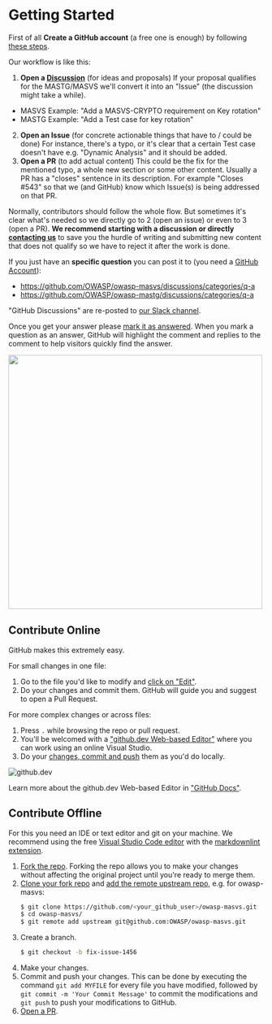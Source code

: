 # Getting Started

First of all **Create a GitHub account** (a free one is enough) by following [these steps](https://docs.github.com/en/get-started/signing-up-for-github/signing-up-for-a-new-github-account).

Our workflow is like this:

1. **Open a [Discussion](https://docs.github.com/en/discussions)** (for ideas and proposals)
If your proposal qualifies for the MASTG/MASVS we'll convert it into an "Issue" (the discussion might take a while).

- MASVS Example: "Add a MASVS-CRYPTO requirement on Key rotation"
- MASTG Example: "Add a Test case for key rotation"

2. **Open an Issue** (for concrete actionable things that have to / could be done)
For instance, there's a typo, or it's clear that a certain Test case doesn't have e.g. "Dynamic Analysis" and it should be added.
3. **Open a PR** (to add actual content)
This could be the fix for the mentioned typo, a whole new section or some other content. Usually a PR has a "closes" sentence in its description. For example "Closes #543" so that we (and GitHub) know which Issue(s) is being addressed on that PR.

Normally, contributors should follow the whole flow. But sometimes it's clear what's needed so we directly go to 2 (open an issue) or even to 3 (open a PR). **We recommend starting with a discussion or directly [contacting us](../contact.md)** to save you the hurdle of writing and submitting new content that does not qualify so we have to reject it after the work is done.

If you just have an **specific question** you can post it to (you need a [GitHub Account](https://docs.github.com/en/get-started/signing-up-for-github/signing-up-for-a-new-github-account)):

- https://github.com/OWASP/owasp-masvs/discussions/categories/q-a
- https://github.com/OWASP/owasp-mastg/discussions/categories/q-a

"GitHub Discussions" are re-posted to [our Slack channel](https://owasp.slack.com/messages/project-mobile_omtg/details/).

Once you get your answer please [mark it as answered](https://docs.github.com/en/discussions/collaborating-with-your-community-using-discussions/participating-in-a-discussion#marking-a-comment-as-an-answer). When you mark a question as an answer, GitHub will highlight the comment and replies to the comment to help visitors quickly find the answer.

<img src="/Images/comment-marked-as-answer.png" width="500px"/>

## Contribute Online

GitHub makes this extremely easy.

For small changes in one file:

1. Go to the file you'd like to modify and [click on "Edit"](https://docs.github.com/en/repositories/working-with-files/managing-files/editing-files#editing-files-in-another-users-repository).
2. Do your changes and commit them. GitHub will guide you and suggest to open a Pull Request.

For more complex changes or across files:

1. Press `.` while browsing the repo or pull request.
2. You'll be welcomed with a ["github.dev Web-based Editor"](https://docs.github.com/en/codespaces/the-githubdev-web-based-editor) where you can work using an online Visual Studio.
3. Do your [changes, commit and push](https://docs.github.com/en/codespaces/the-githubdev-web-based-editor#using-source-control) them as you'd do locally.

![github.dev](https://user-images.githubusercontent.com/856858/130119109-4769f2d7-9027-4bc4-a38c-10f297499e8f.gif)

Learn more about the github.dev Web-based Editor in ["GitHub Docs"](https://docs.github.com/en/codespaces/the-githubdev-web-based-editor).

## Contribute Offline

For this you need an IDE or text editor and git on your machine. We recommend using the free [Visual Studio Code editor](https://code.visualstudio.com "Visual Studio Code") with the [markdownlint extension](https://marketplace.visualstudio.com/items?itemName=DavidAnson.vscode-markdownlint).

1. [Fork the repo](https://docs.github.com/en/get-started/quickstart/fork-a-repo#forking-a-repository). Forking the repo allows you to make your changes without affecting the original project until you're ready to merge them.
2. [Clone your fork repo](https://docs.github.com/en/repositories/creating-and-managing-repositories/cloning-a-repository#about-cloning-a-repository) and [add the remote upstream repo](https://docs.github.com/en/get-started/using-git/pushing-commits-to-a-remote-repository#remotes-and-forks), e.g. for owasp-masvs:
    ```bash
    $ git clone https://github.com/<your_github_user>/owasp-masvs.git
    $ cd owasp-masvs/
    $ git remote add upstream git@github.com:OWASP/owasp-masvs.git
    ```
3. Create a branch.
    ```bash
    $ git checkout -b fix-issue-1456
    ```
4. Make your changes.
5. Commit and push your changes. This can be done by executing the command `git add MYFILE` for every file you have modified, followed by `git commit -m 'Your Commit Message'` to commit the modifications and `git push` to push your modifications to GitHub.
6. [Open a PR](#how-to-open-a-pr).
